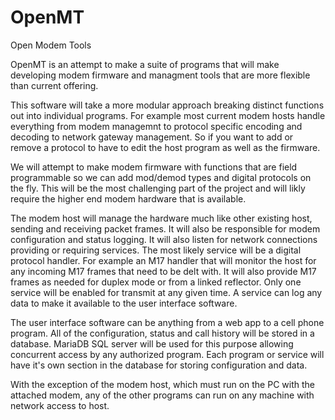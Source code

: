 # OpenMT
Open Modem Tools

OpenMT is an attempt to make a suite of programs that will make developing modem firmware and managment tools that are more flexible than current offering.

This software will take a more modular approach breaking distinct functions out into individual programs. For example most current modem hosts handle everything from modem managemnt to protocol specific encoding and decoding to network gateway management. So if you want to add or remove a protocol to have to edit the host program as well as the firmware.

We will attempt to make modem firmware with functions that are field programmable so we can add mod/demod types and digital protocols on the fly. This will be the most challenging part of the project and will likly require the higher end modem hardware that is available.

The modem host will manage the hardware much like other existing host, sending and receiving packet frames. It will also be responsible for modem configuration and status logging. It will also listen for network connections providing or requiring services. The most likely service will be a digital protocol handler. For example an M17 handler that will monitor the host for any incoming M17 frames that need to be delt with. It will also provide M17 frames as needed for duplex mode or from a linked reflector. Only one service will be enabled for transmit at any given time. A service can log any data to make it available to the user interface software.

The user interface software can be anything from a web app to a cell phone program. All of the configuration, status and call history will be stored in a database. MariaDB SQL server will be used for this purpose allowing concurrent access by any authorized program. Each program or service will have it's own section in the database for storing configuration and data.

With the exception of the modem host, which must run on the PC with the attached modem, any of the other programs can run on any machine with network access to host.
